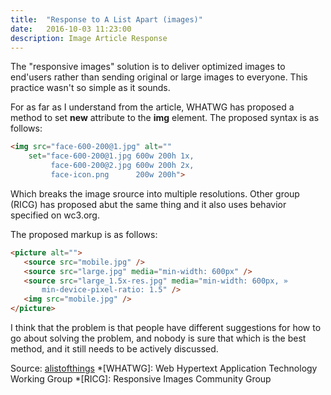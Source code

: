 ```yaml
---
title:  "Response to A List Apart (images)"
date:   2016-10-03 11:23:00
description: Image Article Response
---
```


The "responsive images" solution is to deliver optimized images to end'users rather than sending original or large images to everyone. This practice wasn't so simple as it sounds. 

For as far as I understand from the article, WHATWG has proposed a method to set **new** attribute to the **img** element. The proposed syntax is as follows: 

```HTML
<img src="face-600-200@1.jpg" alt=""
    set="face-600-200@1.jpg 600w 200h 1x,
         face-600-200@2.jpg 600w 200h 2x,
         face-icon.png      200w 200h">
```

Which breaks the image srource into multiple resolutions. Other group (RICG) has proposed abut the same thing and it also uses behavior specified on wc3.org.

The proposed markup is as follows:

```HTML
<picture alt="">
   <source src="mobile.jpg" /> 
   <source src="large.jpg" media="min-width: 600px" />
   <source src="large_1.5x-res.jpg" media="min-width: 600px, »
       min-device-pixel-ratio: 1.5" />
   <img src="mobile.jpg" />
</picture>
```

I think that the problem is that people have different suggestions for how to go about solving the problem, and nobody is sure that which is the best method, and it still needs to be actively discussed.


Source: [alistofthings]
*[WHATWG]: Web Hypertext Application Technology Working Group
*[RICG]: Responsive Images Community Group

[alistofthings]: http://alistapart.com/article/responsive-images-and-web-standards-at-the-turning-point